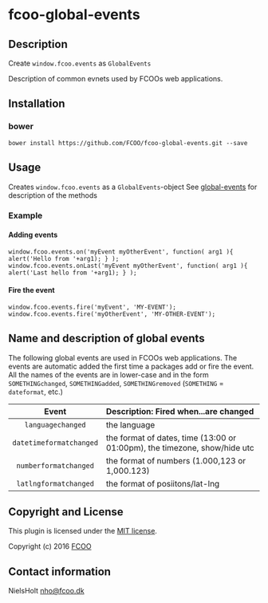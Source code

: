 # fcoo-global-events
[global-events]: https://github.com/FCOO/global-events


## Description
Create `window.fcoo.events` as `GlobalEvents`

Description of common evnets used by FCOOs web applications. 


## Installation
### bower
`bower install https://github.com/FCOO/fcoo-global-events.git --save`

## Usage
Creates `window.fcoo.events` as a `GlobalEvents`-object
See [global-events] for description of the methods 

### Example
#### Adding events
	window.fcoo.events.on('myEvent myOtherEvent', function( arg1 ){ alert('Hello from '+arg1); } );
	window.fcoo.events.onLast('myEvent myOtherEvent', function( arg1 ){ alert('Last hello from '+arg1); } );

#### Fire the event
	window.fcoo.events.fire('myEvent', 'MY-EVENT');
	window.fcoo.events.fire('myOtherEvent', 'MY-OTHER-EVENT');


## Name and description of global events
The following global events are used in FCOOs web applications. 
The events are automatic added the first time a packages add or fire the event.
All the names of the events are in lower-case and in the form `SOMETHINGchanged`, `SOMETHINGadded`, `SOMETHINGremoved` (`SOMETHING` = `dateformat`, etc.)

| Event | Description: Fired when...are changed |
| :--: |  :--- |
| `languagechanged` | the language   |
| `datetimeformatchanged` | the format of dates, time (13:00 or 01:00pm), the timezone, show/hide utc  |
| `numberformatchanged` | the format of numbers (1.000,123 or 1,000.123) |
| `latlngformatchanged` | the format of posiitons/lat-lng |





## Copyright and License
This plugin is licensed under the [MIT license](https://github.com/FCOO/fcoo-global-events/LICENSE).

Copyright (c) 2016 [FCOO](https://github.com/FCOO)

## Contact information

NielsHolt nho@fcoo.dk

